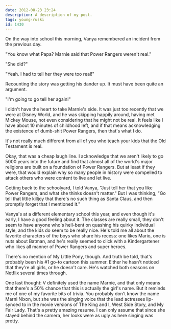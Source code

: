 ```yaml
---
date: 2012-08-23 23:24
description: A description of my post.
tags: young-ruski
id: 1430
---
```

On the way into school this morning, Vanya remembered an incident from the previous day.

"You know what Papa?  Marnie said that Power Rangers weren't real."

"She did?"

"Yeah.  I had to tell her they were too real!"

Recounting the story was getting his dander up.  It must have been quite an argument.

"I'm going to go tell her again!"
<!--more-->
I didn't have the heart to take Marnie's side.  It was just too recently that we were at Disney World, and he was skipping happily around, having met Mickey Mouse, not even considering that he might not be real.  It feels like I have about 10 minutes of childhood left, and if that means acknowledging the existence of dumb-shit Power Rangers, then that's what I do.

It's not really much different from all of you who teach your kids that the Old Testament is real.

Okay, that was a cheap laugh line.  I acknowledge that we aren't likely to go 5000 years into the future and find that almost all of the world's major religions are built on a foundation of Power Rangers.  But at least if they were, that would explain why so many people in history were compelled to attack others who were content to live and let live.

Getting back to the schoolyard, I told Vanya, "Just tell her that you like Power Rangers, and what she thinks doesn't matter."  But I was thinking, "Go tell that little killjoy that there's no such thing as Santa Claus, and then promptly forget that I mentioned it."

Vanya's at a different elementary school this year, and even though it's early, I have a good feeling about it.  The classes are really small, they don't seem to have anyone who's hell-bent on quashing his quirky individual style, and the kids do seem to be really nice.  He's told me all about the favorite characters of the boys who share his recess:  one likes Mario, one is nuts about Batman, and he's really seemed to click with a Kindergartener who likes all manner of Power Rangers and super heroes.  

There's no mention of My Little Pony, though.  And truth be told, that's probably been his #1 go-to cartoon this summer.  Either he hasn't noticed that they're all girls, or he doesn't care.  He's watched both seasons on Netflix several times through. 

One last thought:  V definitely used the name Marnie, and that only means that there's a 50% chance that this is actually the girl's name.  But it reminds me of one of my favorite bits of trivia.  You probably don't know the name Marni Nixon, but she was the singing voice that the lead actresses lip-synced to in the movie versions of The King and I, West Side Story, and My Fair Lady.  That's a pretty amazing resume.  I can only assume that since she stayed behind the camera, her looks were as ugly as here singing was pretty. 


